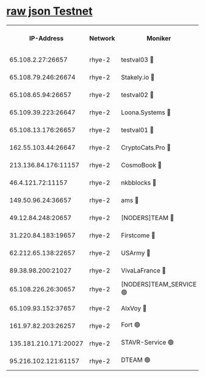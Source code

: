 
[raw json Testnet](https://rpc-check.quickt.stavr.tech/quickt/rpc-quickt-result.json)
=


<table><tr><th>IP-Address</th><th>Network</th><th>Moniker</th><th>Latest Block Height</th><th>Earliest Block Height</th><th>Catching Up</th><th>Tx Index</th><th>Voting Power</th><th>Scan Time</th></tr><tr><td>65.108.2.27:26657</td><td>rhye-2</td><td>testval03 🔴</td><td>415562</td><td>1</td><td>False</td><td>on</td><td>11002050</td><td>2024-01-19T22:25:08.477287359UTC</td></tr><tr><td>65.108.79.246:26674</td><td>rhye-2</td><td>Stakely.io 🔴</td><td>415563</td><td>1</td><td>False</td><td>on</td><td>10010</td><td>2024-01-19T22:25:13.003616546UTC</td></tr><tr><td>65.108.65.94:26657</td><td>rhye-2</td><td>testval02 🔴</td><td>415564</td><td>1</td><td>False</td><td>on</td><td>11002050</td><td>2024-01-19T22:25:15.868040798UTC</td></tr><tr><td>65.109.39.223:26647</td><td>rhye-2</td><td>Loona.Systems 🔴</td><td>415564</td><td>1</td><td>False</td><td>off</td><td>86949</td><td>2024-01-19T22:25:18.279379805UTC</td></tr><tr><td>65.108.13.176:26657</td><td>rhye-2</td><td>testval01 🔴</td><td>415564</td><td>1</td><td>False</td><td>on</td><td>13082010</td><td>2024-01-19T22:25:18.998407656UTC</td></tr><tr><td>162.55.103.44:26647</td><td>rhye-2</td><td>CryptoCats.Pro 🔴</td><td>415570</td><td>1</td><td>False</td><td>off</td><td>9999</td><td>2024-01-19T22:25:51.463080649UTC</td></tr><tr><td>213.136.84.176:11157</td><td>rhye-2</td><td>CosmoBook 🔴</td><td>415569</td><td>65301</td><td>False</td><td>off</td><td>1528057</td><td>2024-01-19T22:25:45.057321254UTC</td></tr><tr><td>46.4.121.72:11157</td><td>rhye-2</td><td>nkbblocks 🔴</td><td>415561</td><td>70101</td><td>False</td><td>off</td><td>81491</td><td>2024-01-19T22:24:59.838346974UTC</td></tr><tr><td>149.50.96.24:36657</td><td>rhye-2</td><td>ams 🔴</td><td>415567</td><td>133501</td><td>False</td><td>on</td><td>10786</td><td>2024-01-19T22:25:34.463423441UTC</td></tr><tr><td>49.12.84.248:20657</td><td>rhye-2</td><td>[NODERS]TEAM 🔴</td><td>415566</td><td>146001</td><td>False</td><td>on</td><td>59690</td><td>2024-01-19T22:25:32.011650760UTC</td></tr><tr><td>31.220.84.183:19657</td><td>rhye-2</td><td>Firstcome 🔴</td><td>415562</td><td>165001</td><td>False</td><td>off</td><td>724902</td><td>2024-01-19T22:25:08.073948494UTC</td></tr><tr><td>62.212.65.138:22657</td><td>rhye-2</td><td>USArmy 🔴</td><td>415562</td><td>198001</td><td>False</td><td>on</td><td>59069</td><td>2024-01-19T22:25:07.394086021UTC</td></tr><tr><td>89.38.98.200:21027</td><td>rhye-2</td><td>VivaLaFrance 🔴</td><td>415561</td><td>220501</td><td>False</td><td>off</td><td>10000</td><td>2024-01-19T22:25:02.254557683UTC</td></tr><tr><td>65.108.226.26:30657</td><td>rhye-2</td><td>[NODERS]TEAM_SERVICE 🟢</td><td>415564</td><td>241501</td><td>False</td><td>on</td><td>0</td><td>2024-01-19T22:25:18.637788094UTC</td></tr><tr><td>65.109.93.152:37657</td><td>rhye-2</td><td>AlxVoy 🔴</td><td>415562</td><td>315173</td><td>False</td><td>on</td><td>143351</td><td>2024-01-19T22:25:04.688196859UTC</td></tr><tr><td>161.97.82.203:26257</td><td>rhye-2</td><td>Fort 🟢</td><td>415561</td><td>330438</td><td>False</td><td>on</td><td>0</td><td>2024-01-19T22:24:59.545502355UTC</td></tr><tr><td>135.181.210.171:20027</td><td>rhye-2</td><td>STAVR-Service 🟢</td><td>415566</td><td>412501</td><td>False</td><td>on</td><td>0</td><td>2024-01-19T22:25:29.713758817UTC</td></tr><tr><td>95.216.102.121:61157</td><td>rhye-2</td><td>DTEAM 🟢</td><td>415563</td><td>413301</td><td>False</td><td>on</td><td>0</td><td>2024-01-19T22:25:13.369766755UTC</td></tr></table>